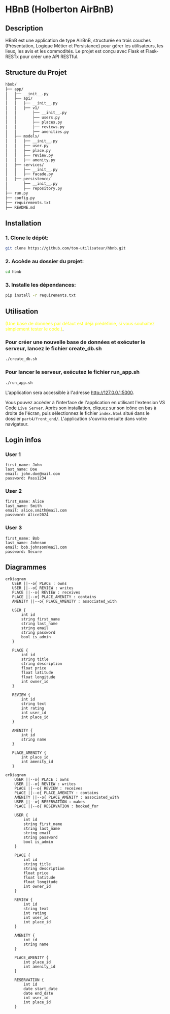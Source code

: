 # HBnB (Holberton AirBnB)

## Description

HBnB est une application de type AirBnB, structurée en trois couches (Présentation, Logique Métier et Persistance) pour gérer les utilisateurs, les lieux, les avis et les commodités. Le projet est conçu avec Flask et Flask-RESTx pour créer une API RESTful.

## Structure du Projet

```bash
hbnb/
├── app/
│   ├── __init__.py
│   ├── api/
│   │   ├── __init__.py
│   │   ├── v1/
│   │       ├── __init__.py
│   │       ├── users.py
│   │       ├── places.py
│   │       ├── reviews.py
│   │       ├── amenities.py
│   ├── models/
│   │   ├── __init__.py
│   │   ├── user.py
│   │   ├── place.py
│   │   ├── review.py
│   │   ├── amenity.py
│   ├── services/
│   │   ├── __init__.py
│   │   ├── facade.py
│   ├── persistence/
│       ├── __init__.py
│       ├── repository.py
├── run.py
├── config.py
├── requirements.txt
├── README.md
```

## Installation
### 1. Clone le dépôt:
```bash
git clone https://github.com/ton-utilisateur/hbnb.git
```
### 2. Accède au dossier du projet:
```bash
cd hbnb
```
### 3. Installe les dépendances:
```bash
pip install -r requirements.txt
```

## Utilisation
<span style="color: yellow;">(Une base de données par défaut est déjà prédéfinie, si vous souhaitez simplement tester le code.)</span>.
### Pour créer une nouvelle base de données et exécuter le serveur, lancez le fichier **create_db.sh**
```bash
./create_db.sh
```
### Pour lancer le serveur, exécutez le fichier **run_app.sh**
```bash
./run_app.sh
```

L'application sera accessible à l'adresse http://127.0.0.1:5000.

Vous pouvez accéder à l'interface de l'application en utilisant l'extension VS Code ``Live Server``. Après son installation, cliquez sur son icône en bas à droite de l'écran, puis sélectionnez le fichier ``index.html`` situé dans le dossier ``part4/front_end/``. L'application s'ouvrira ensuite dans votre navigateur.

## Login infos

### User 1
```
first_name: John
last_name: Doe
email: john.doe@mail.com
password: Pass1234
```

### User 2
```
first_name: Alice
last_name: Smith
email: alice.smith@mail.com
password: Alice2024
```

### User 3
```
first_name: Bob
last_name: Johnson
email: bob.johnson@mail.com
password: Secure
```

## Diagrammes

```mermaid
erDiagram
   USER ||--o{ PLACE : owns
   USER ||--o{ REVIEW : writes
   PLACE ||--o{ REVIEW : receives
   PLACE ||--o{ PLACE_AMENITY : contains
   AMENITY ||--o{ PLACE_AMENITY : associated_with

   USER {
       int id
       string first_name
       string last_name 
       string email
       string password
       bool is_admin
   }

   PLACE {
       int id
       string title
       string description
       float price
       float latitude
       float longitude
       int owner_id 
   }

   REVIEW {
       int id
       string text
       int rating
       int user_id
       int place_id
   }

   AMENITY {
       int id
       string name
   }

   PLACE_AMENITY {
       int place_id
       int amenity_id
   }
```
```mermaid
erDiagram
    USER ||--o{ PLACE : owns
    USER ||--o{ REVIEW : writes
    PLACE ||--o{ REVIEW : receives
    PLACE ||--o{ PLACE_AMENITY : contains
    AMENITY ||--o{ PLACE_AMENITY : associated_with
    USER ||--o{ RESERVATION : makes
    PLACE ||--o{ RESERVATION : booked_for

    USER {
        int id
        string first_name
        string last_name 
        string email
        string password
        bool is_admin
    }

    PLACE {
        int id
        string title
        string description
        float price
        float latitude
        float longitude
        int owner_id 
    }

    REVIEW {
        int id
        string text
        int rating
        int user_id
        int place_id
    }

    AMENITY {
        int id
        string name
    }

    PLACE_AMENITY {
        int place_id
        int amenity_id
    }

    RESERVATION {
        int id
        date start_date
        date end_date
        int user_id
        int place_id
    }
```
